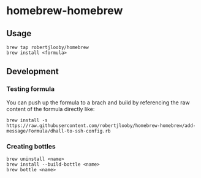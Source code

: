 # homebrew-homebrew

## Usage

    brew tap robertjlooby/homebrew
    brew install <formula>

## Development

### Testing formula

You can push up the formula to a brach and build by referencing the raw content of the formula directly like:

    brew install -s https://raw.githubusercontent.com/robertjlooby/homebrew-homebrew/add-message/Formula/dhall-to-ssh-config.rb

### Creating bottles

    brew uninstall <name>
    brew install --build-bottle <name>
    brew bottle <name>
